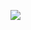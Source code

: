 [![](https://raw.githubusercontent.com/SamChakwera/stchakwera/main/chat.svg)](https://www.linkedin.com/in/samuel-timothy-chakwera-41075868/)

<!--- Maybe in future
[![Linkedin Badge](https://img.shields.io/badge/-Artem%20Kulikov-e9e9e9?style=flat&logo=Linkedin&logoColor=blue&link=https://www.linkedin.com/in/kulikov-dev/)](https://www.linkedin.com/in/kulikov-dev/) 
[![Gmail Badge](https://img.shields.io/badge/-kulikov.dev@gmail.com-e9e9e9?style=flat&logo=Gmail&logoColor=red&link=mailto:kulikov.dev@gmail.com)](mailto:kulikov.dev@gmail.com)

### :fire: My Stats :
[![Anurag's GitHub stats](https://github-readme-stats.vercel.app/api?username=kulikov-dev&count_private=true&show_icons=true&theme=gruvbox&hide=stars,issues)](https://github.com/anuraghazra/github-readme-stats)
[![Top Langs](https://github-readme-stats.vercel.app/api/top-langs/?username=kulikov-dev&layout=compact&theme=gruvbox)](https://github.com/anuraghazra/github-readme-stats)

[![GitHub Streak](https://github-readme-streak-stats.herokuapp.com?user=kulikov-dev&theme=gruvbox)](https://git.io/streak-stats)


![Metrics](https://metrics.lecoq.io/kulikov-dev)
-->
